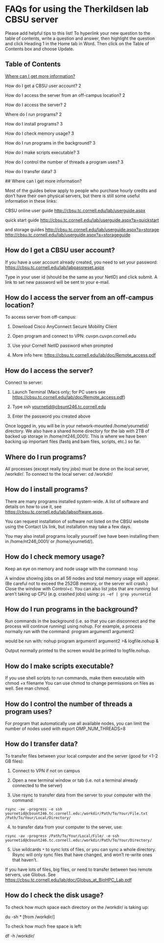 # FAQs for using the Therkildsen lab CBSU server

Please add helpful tips to this list! To hyperlink your new question to the table of contents, write a question and answer, then highlight the question and click Heading 1 in the Home tab in Word. Then click on the Table of Contents box and choose Update.

## Table of Contents

[Where can I get more information?](#more_info)

How do I get a CBSU user account?	2

How do I access the server from an off-campus location?	2

How do I access the server?	2

Where do I run programs?	2

How do I install programs?	3

How do I check memory usage?	3

How do I run programs in the background?	3

How do I make scripts executable?	3

How do I control the number of threads a program uses?	3

How do I transfer data?	3

<a name="more_info"/>
## Where can I get more information?

Most of the guides below apply to people who purchase hourly credits and don’t have their own physical servers, but there is still some useful information in these links:

CBSU online user guide 
http://cbsu.tc.cornell.edu/lab/userguide.aspx

quick start guide
http://cbsu.tc.cornell.edu/lab/userguide.aspx?a=quickstart

and storage guides 
http://cbsu.tc.cornell.edu/lab/userguide.aspx?a=storage 
http://cbsu.tc.cornell.edu/lab/userguide.aspx?a=storageguide

## How do I get a CBSU user account?

If you have a user account already created, you need to set your password:
https://cbsu.tc.cornell.edu/lab/labpassreset.aspx

Type in your user id (should be the same as your NetID) and click submit. A link to set new password will be sent to your e-mail.

## How do I access the server from an off-campus location?

To access server from off-campus:

1.	Download Cisco AnyConnect Secure Mobility Client

2.	Open program and connect to VPN: cuvpn.cuvpn.cornell.edu

3.	Use your Cornell NetID password when prompted

4.	More info here: https://cbsu.tc.cornell.edu/lab/doc/Remote_access.pdf

## How do I access the server?

Connect to server:

1.	Launch Terminal (Macs only; for PC users see https://cbsu.tc.cornell.edu/lab/doc/Remote_access.pdf)

2.	Type ssh yournetid@cbsunt246.tc.cornell.edu

3.	Enter the password you created above

Once logged in, you will be in your network-mounted /home/yournetid/ directory. We also have a shared home directory for the lab with 2TB of backed up storage in /home/nt246_0001/. This is where we have been backing up important files (fastq and bam files, scripts, etc.) so far. 

## Where do I run programs?

All processes (except really tiny jobs) must be done on the local server, /workdir/. To connect to the local server:
cd /workdir/

## How do I install programs?

There are many programs installed system-wide. A list of software and details on how to use it, see https://cbsu.tc.cornell.edu/lab/labsoftware.aspx. 

You can request installation of software not listed on the CBSU website using the Contact Us link, but installation may take a few days. 

You may also install programs locally yourself (we have been installing them in /home/nt246_0001/ or /home/yournetid/). 

## How do I check memory usage?

Keep an eye on memory and node usage with the command: `htop`

A window showing jobs on all 56 nodes and total memory usage will appear. (Be careful not to exceed the 252GB memory, or the server will crash.) Close the window with Control+c. You can also list jobs that are running but aren’t taking up CPU (e.g. crashed jobs) using: 
`ps –ef | grep yournetid`

## How do I run programs in the background?

Run commands in the background (i.e. so that you can disconnect and the process will continue running) using nohup. For example, a process normally run with the command:
	program argument1 argument2

would be run with:
	nohup program argument1 argument2 >& logfile.nohup &

Output normally printed to the screen would be printed to logfile.nohup.

## How do I make scripts executable?

If you use shell scripts to run commands, make them executable with
	chmod +x filename
You can use chmod to change permissions on files as well. See  man chmod.

## How do I control the number of threads a program uses?

For program that automatically use all available nodes, you can limit the number of nodes used with
	export OMP_NUM_THREADS=8

## How do I transfer data?

To transfer files between your local computer and the server (good for <1-2 GB files):

1.	Connect to VPN if not on campus

2.	Open a new terminal window or tab (i.e. not a terminal already connected to the server)

3.	Use rsync to transfer data from the server to your computer with the command:

`rsync -av -progress -e ssh yournetid@cbsunt246.tc.cornell.edu:/workdir/Path/To/Your/File.txt /Path/To/Your/Local/Directory/`

4.	to transfer data from your computer to the server, use:

`rsync -av -progress /Path/To/Your/Local/File/ -e ssh yournetid@cbsunt246.tc.cornell.edu:/workdir/Path/To/Your/Directory/`

5.	Use wildcards `*` to sync lots of files, or you can sync a whole directory. Rsync will only sync files that have changed, and won’t re-write ones that haven’t.

If you have lots of files, big files, or need to transfer between two remote servers, use Globus. See https://cbsu.tc.cornell.edu/lab/doc/Globus_at_BioHPC_Lab.pdf

## How do I check the disk usage?

To check how much space each directory on the /workdir/ is taking up:

du -sh *    [from /workdir/]

To check how much free space is left:

df -h /workdir/







